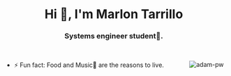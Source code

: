 <h1 align="center">Hi 👋, I'm Marlon Tarrillo</h1>
<h3 align="center">Systems engineer student🌟.</h3>

<br>

<p><img align="right" src="https://github.com/Adam-pw/Adam-pw/blob/main/animation_500_kxa883sd.gif" alt="adam-pw"  with="50%"/></p>



- ⚡ Fun fact: Food and Music🎵 are the reasons to live.


<br>

